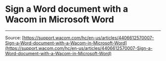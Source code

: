 # Sign a Word document with a Wacom in Microsoft Word



---
Source: [https://support.wacom.com/hc/en-us/articles/4406612570007-Sign-a-Word-document-with-a-Wacom-in-Microsoft-Word](https://support.wacom.com/hc/en-us/articles/4406612570007-Sign-a-Word-document-with-a-Wacom-in-Microsoft-Word)
